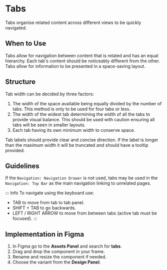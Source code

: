 # Tabs

Tabs organise related content across different views to be quickly navigated.

## When to Use

Tabs allow for navigation between content that is related and has an equal hierarchy. Each tab's content should be noticeably different from the other. Tabs allow for information to be presented in a space-saving layout.

## Structure

Tab width can be decided by three factors:

1. The width of the space available being equally divided by the number of tabs. This method is only to be used for four tabs or less.
2. The width of the widest tab determining the width of all the tabs to provide visual balance. This should be used with caution ensuring all tabs will be seen in smaller layouts.
3. Each tab having its own minimum width to conserve space.

Tab labels should provide clear and concise direction. If the label is longer than the maximum width it will be truncated and should have a tooltip provided.

## Guidelines

If the `Navigation: Navigation Drawer` is not used, tabs may be used in the `Navigation: Top Bar` as the main navigation linking to unrelated pages.

::: Info
To navigate using the keyboard use:
- TAB to move from tab to tab panel.
- SHIFT + TAB to go backwards.
- LEFT / RIGHT ARROW to move from between tabs (active tab must be focused).
:::


## Implementation in Figma

1. In Figma go to the **Assets Panel** and search for **tabs**.
2. Drag and drop the component in your frame.
3. Rename and resize the component if needed.
4. Choose the variant from the **Design Panel**.
